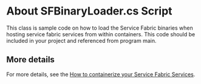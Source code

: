 
# About SFBinaryLoader.cs Script
This class is sample code on how to load the Service Fabric binaries when hosting service fabric services from within containers. This code should be included in your project and referenced from program main. 

## More details
For more details, see the [How to containerize your Service Fabric Services](https://docs.microsoft.com/en-us/azure/service-fabric/service-fabric-services-inside-containers).
